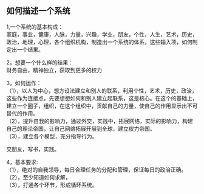 ## 如何描述一个系统            
1,一个系统的基本构成：    
家庭，事业，健康，人脉，力量，兴趣，学业，朋友，个性，人生，艺术，历史，政治，地理，心理，各个组织机构，制造出一个系统的体系，这些输入项，如何制定出一个结果。           

2，想要一个什么样的结果：     
财务自由，精神独立，获取到更多的权力    

3，如何运作：      
（1），以人为中心，想方设法建立和别人的联系，利用个性，艺术，历史，政治，这些作为连接点，先要想想如何和别人建立起联系，这是核心。在这个的基础上，建立一个圈子，组织，在这个组织中，贡献自己的力量，使自己的作用显示出不可替代的作用。           
（2），提升自我的影响力，通过外交，实践中，拓展网络，实际的影响力，构建自己的理论帝国，让自己网络拓展开展到全球，建立权力帝国。    
（3），建立各个模型，充分指导行为。    

交朋友，写书，实践。

4，基本要求:   
（1），绝对的自我领导，每日合理任务的分配和管理，保证每日的政治正确。       
（2），至少知道如何求解，     
（3），打通各个环节，形成循环系统。     


